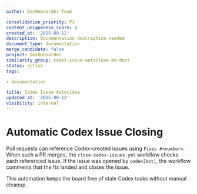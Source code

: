 ```yaml
---
author: DevOnboarder Team

consolidation_priority: P3
content_uniqueness_score: 4
created_at: '2025-09-12'
description: Documentation description needed
document_type: documentation
merge_candidate: false
project: DevOnboarder
similarity_group: codex-issue-autoclose.md-docs
status: active
tags:

- documentation

title: Codex Issue Autoclose
updated_at: '2025-09-12'
visibility: internal
---
```


# Automatic Codex Issue Closing

Pull requests can reference Codex-created issues using `Fixes #<number>`. When
such a PR merges, the `close-codex-issues.yml` workflow checks each referenced
issue. If the issue was opened by `codex[bot]`, the workflow comments that the
fix landed and closes the issue.

This automation keeps the board free of stale Codex tasks without manual cleanup.
